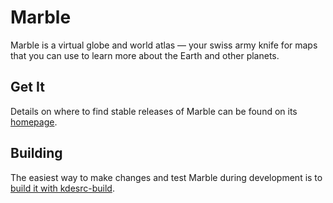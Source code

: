 # Marble

Marble is a virtual globe and world atlas — your swiss army knife for maps that
you can use to learn more about the Earth and other planets.

## Get It

Details on where to find stable releases of Marble can be found on its
[homepage](https://apps.kde.org/marble).

## Building

The easiest way to make changes and test Marble during development is to [build it with kdesrc-build](https://develop.kde.org/docs/getting-started/building/).
